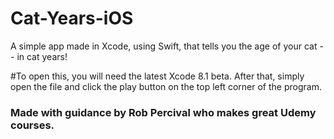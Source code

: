 # Cat-Years-iOS
A simple app made in Xcode, using Swift, that tells you the age of your cat -- in cat years!

#To open this, you will need the latest Xcode 8.1 beta. After that, simply open the file
and click the play button on the top left corner of the program.


### Made with guidance by Rob Percival who makes great Udemy courses.
